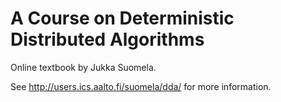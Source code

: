 A Course on Deterministic Distributed Algorithms
================================================

Online textbook by Jukka Suomela.

See http://users.ics.aalto.fi/suomela/dda/ for more information.
